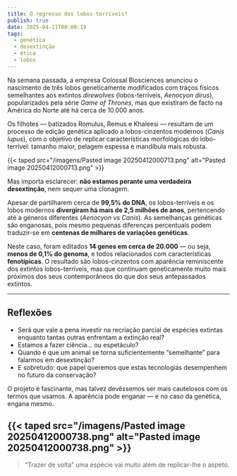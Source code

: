 ```yaml
---
title: O regresso dos lobos-terríveis?
publish: true
date: 2025-04-11T00:09:19
tags:
  - genética
  - desextinção
  - ética
  - lobos
---
```


Na semana passada, a empresa Colossal Biosciences anunciou o nascimento de três lobos geneticamente modificados com traços físicos semelhantes aos extintos *direwolves* (lobos-terríveis, *Aenocyon dirus*), popularizados pela série *Game of Thrones*, mas que existiram de facto na América do Norte até há cerca de 10.000 anos.

Os filhotes — batizados Romulus, Remus e Khaleesi — resultam de um processo de edição genética aplicado a lobos-cinzentos modernos (*Canis lupus*), com o objetivo de replicar características morfológicas do lobo-terrível: tamanho maior, pelagem espessa e mandíbula mais robusta.

{{< taped src="/imagens/Pasted image 20250412000713.png" alt="Pasted image 20250412000713.png" >}}

Mas importa esclarecer: **não estamos perante uma verdadeira desextinção**, nem sequer uma clonagem.

Apesar de partilharem cerca de **99,5% do DNA**, os lobos-terríveis e os lobos modernos **divergiram há mais de 2,5 milhões de anos**, pertencendo até a géneros diferentes (*Aenocyon* vs *Canis*). As semelhanças genéticas são enganosas, pois mesmo pequenas diferenças percentuais podem traduzir-se em **centenas de milhares de variações genéticas**.

Neste caso, foram editados **14 genes em cerca de 20.000** — ou seja, **menos de 0,1% do genoma**, e todos relacionados com características **fenotípicas**. O resultado são lobos-cinzentos com aparência reminiscente dos extintos lobos-terríveis, mas que continuam geneticamente muito mais próximos dos seus contemporâneos do que dos seus antepassados extintos.

---

## Reflexões

- Será que vale a pena investir na recriação parcial de espécies extintas enquanto tantas outras enfrentam a extinção real?
- Estamos a fazer ciência… ou espetáculo?
- Quando é que um animal se torna suficientemente “semelhante” para falarmos em desextinção?
- E sobretudo: que papel queremos que estas tecnologias desempenhem no futuro da conservação?

O projeto é fascinante, mas talvez devêssemos ser mais cautelosos com os termos que usamos. A aparência pode enganar — e no caso da genética, engana mesmo.

{{< taped src="/imagens/Pasted image 20250412000738.png" alt="Pasted image 20250412000738.png" >}}
---

> “Trazer de volta” uma espécie vai muito além de replicar-lhe o aspeto.

